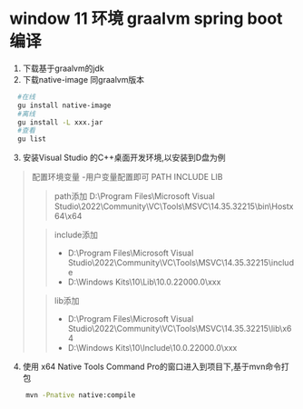 # window 11 环境 graalvm spring boot 编译
1. 下载基于graalvm的jdk
2. 下载native-image 同graalvm版本
 ```bash
   #在线
   gu install native-image
   #离线
   gu install -L xxx.jar
   #查看
   gu list

```
3. 安装Visual Studio 的C++桌面开发环境,以安装到D盘为例
> 配置环境变量 -用户变量配置即可
> PATH  INCLUDE  LIB
>> path添加 D:\Program Files\Microsoft Visual Studio\2022\Community\VC\Tools\MSVC\14.35.32215\bin\Hostx64\x64
>
>> include添加
>> - D:\Program Files\Microsoft Visual Studio\2022\Community\VC\Tools\MSVC\14.35.32215\include
>> - D:\Windows Kits\10\Lib\10.0.22000.0\xxx
> 
>> lib添加
>> - D:\Program Files\Microsoft Visual Studio\2022\Community\VC\Tools\MSVC\14.35.32215\lib\x64
>> - D:\Windows Kits\10\Include\10.0.22000.0\xxx
4. 使用 x64 Native Tools Command Pro的窗口进入到项目下,基于mvn命令打包
```bash 
    mvn -Pnative native:compile
```